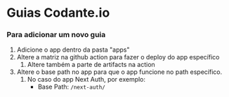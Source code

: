 # Guias Codante.io


### Para adicionar um novo guia

1. Adicione o app dentro da pasta "apps"
2. Altere a matriz na github action para fazer o deploy do app específico
   1. Altere também a parte de artifacts na action
3. Altere o base path no app para que o app funcione no path específico.
   1. No caso do app Next Auth, por exemplo:
      - Base Path: `/next-auth/`